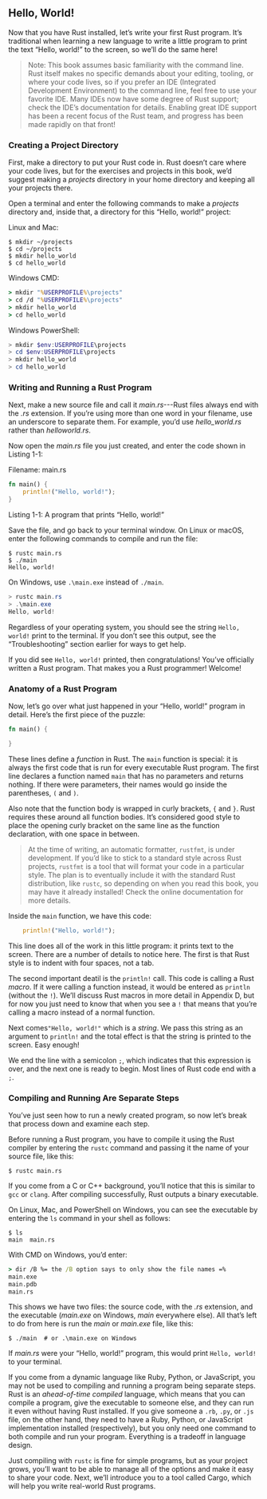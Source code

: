 ## Hello, World!

Now that you have Rust installed, let’s write your first Rust program. It’s
traditional when learning a new language to write a little program to print the
text “Hello, world!” to the screen, so we’ll do the same here!

> Note: This book assumes basic familiarity with the command line. Rust itself
> makes no specific demands about your editing, tooling, or where your code
> lives, so if you prefer an IDE (Integrated Development Environment) to the
> command line, feel free to use your favorite IDE. Many IDEs now have some
> degree of Rust support; check the IDE’s documentation for details. Enabling
> great IDE support has been a recent focus of the Rust team, and progress
> has been made rapidly on that front!

### Creating a Project Directory

First, make a directory to put your Rust code in. Rust doesn’t care where your
code lives, but for the exercises and projects in this book, we’d suggest
making a *projects* directory in your home directory and keeping all your
projects there.

Open a terminal and enter the following commands to make a *projects* directory
and, inside that, a directory for this “Hello, world!” project:

Linux and Mac:

```text
$ mkdir ~/projects
$ cd ~/projects
$ mkdir hello_world
$ cd hello_world
```

Windows CMD:

```cmd
> mkdir "%USERPROFILE%\projects"
> cd /d "%USERPROFILE%\projects"
> mkdir hello_world
> cd hello_world
```

Windows PowerShell:

```powershell
> mkdir $env:USERPROFILE\projects
> cd $env:USERPROFILE\projects
> mkdir hello_world
> cd hello_world
```

### Writing and Running a Rust Program

Next, make a new source file and call it *main.rs*---Rust files always end with
the *.rs* extension. If you’re using more than one word in your filename, use
an underscore to separate them. For example, you’d use *hello_world.rs* rather
than *helloworld.rs*.

Now open the *main.rs* file you just created, and enter the code shown in
Listing 1-1:

<span class="filename">Filename: main.rs</span>

```rust
fn main() {
    println!("Hello, world!");
}
```

<span class="caption">Listing 1-1: A program that prints “Hello, world!”</span>

Save the file, and go back to your terminal window. On Linux or macOS, enter
the following commands to compile and run the file:

```text
$ rustc main.rs
$ ./main
Hello, world!
```

On Windows, use `.\main.exe` instead of `./main`.

```powershell
> rustc main.rs
> .\main.exe
Hello, world!
```

Regardless of your operating system, you should see the string `Hello, world!`
print to the terminal. If you don’t see this output, see the “Troubleshooting”
section earlier for ways to get help.

If you did see `Hello, world!` printed, then congratulations! You’ve officially
written a Rust program. That makes you a Rust programmer! Welcome!

<!-- Any quick words of advice for if they didn't? (Disclosure: I tried
following this using Bash on windows and couldn't get it working) -->
<!-- Added a pointer to the previous troubleshooting section which also applies
here /Carol -->

### Anatomy of a Rust Program

Now, let’s go over what just happened in your “Hello, world!” program in
detail. Here’s the first piece of the puzzle:

```rust
fn main() {

}
```

These lines define a *function* in Rust. The `main` function is special: it is
always the first code that is run for every executable Rust program. The first
line declares a function named `main` that has no parameters and returns
nothing. If there were parameters, their names would go inside the parentheses,
`(` and `)`.

Also note that the function body is wrapped in curly brackets, `{` and `}`.
Rust requires these around all function bodies. It’s considered good style to
place the opening curly bracket on the same line as the function declaration,
with one space in between.

> At the time of writing, an automatic formatter, `rustfmt`, is under
> development. If you’d like to stick to a standard style across Rust projects,
> `rustfmt` is a tool that will format your code in a particular style. The
> plan is to eventually include it with the standard Rust distribution, like
> `rustc`, so depending on when you read this book, you may have it already
> installed! Check the online documentation for more details.

Inside the `main` function, we have this code:

```rust
    println!("Hello, world!");
```

This line does all of the work in this little program: it prints text to the
screen. There are a number of details to notice here. The first is that Rust
style is to indent with four spaces, not a tab.

The second important deatil is the `println!` call. This code is calling a Rust
*macro*. If it were calling a function instead, it would be entered as
`println` (without the `!`). We’ll discuss Rust macros in more detail in
Appendix D, but for now you just need to know that when you see a `!` that
means that you’re calling a macro instead of a normal function.

<!-- I might suggest just cutting this next macro section -- for the sake of
the intro, we don't really need this info, and I feel like this first exercise
should be short and sweet and simple -->
<!-- I'm ok with cutting this; it's a fairly common question that some folks
have at this point, but I'm ok with those people having to do some research
online if they're curious /Carol -->

Next comes`"Hello, world!"` which is a *string*. We pass this string as an
argument to `println!` and the total effect is that the string is printed to
the screen. Easy enough!

We end the line with a semicolon `;`, which indicates that this expression is
over, and the next one is ready to begin. Most lines of Rust code end with a
`;`.

### Compiling and Running Are Separate Steps

You’ve just seen how to run a newly created program, so now let’s break that
process down and examine each step.

Before running a Rust program, you have to compile it using the Rust compiler
by entering the `rustc` command and passing it the name of your source file,
like this:

```text
$ rustc main.rs
```

If you come from a C or C++ background, you’ll notice that this is similar to
`gcc` or `clang`. After compiling successfully, Rust outputs a binary
executable.

On Linux, Mac, and PowerShell on Windows, you can see the executable by
entering the `ls` command in your shell as follows:

```text
$ ls
main  main.rs
```

With CMD on Windows, you’d enter:

```cmd
> dir /B %= the /B option says to only show the file names =%
main.exe
main.pdb
main.rs
```

This shows we have two files: the source code, with the *.rs* extension, and
the executable (*main.exe* on Windows, *main* everywhere else). All that’s left
to do from here is run the *main* or *main.exe* file, like this:

```text
$ ./main  # or .\main.exe on Windows
```

If *main.rs* were your “Hello, world!” program, this would print `Hello,
world!` to your terminal.

If you come from a dynamic language like Ruby, Python, or JavaScript, you may
not be used to compiling and running a program being separate steps. Rust is an
*ahead-of-time compiled* language, which means that you can compile a program,
give the executable to someone else, and they can run it even without having
Rust installed. If you give someone a `.rb`, `.py`, or `.js` file, on the other
hand, they need to have a Ruby, Python, or JavaScript implementation installed
(respectively), but you only need one command to both compile and run your
program. Everything is a tradeoff in language design.

Just compiling with `rustc` is fine for simple programs, but as your project
grows, you’ll want to be able to manage all of the options and make it easy to
share your code. Next, we’ll introduce you to a tool called Cargo, which will
help you write real-world Rust programs.
